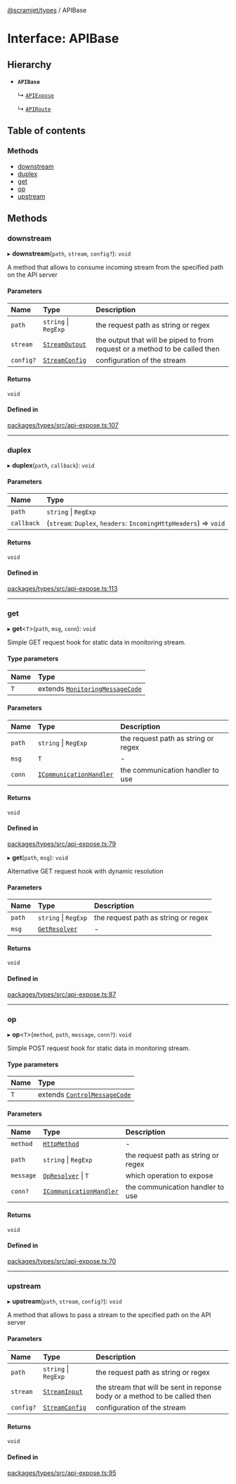 [@scramjet/types](../README.md) / APIBase

# Interface: APIBase

## Hierarchy

- **`APIBase`**

  ↳ [`APIExpose`](apiexpose.md)

  ↳ [`APIRoute`](apiroute.md)

## Table of contents

### Methods

- [downstream](apibase.md#downstream)
- [duplex](apibase.md#duplex)
- [get](apibase.md#get)
- [op](apibase.md#op)
- [upstream](apibase.md#upstream)

## Methods

### downstream

▸ **downstream**(`path`, `stream`, `config?`): `void`

A method that allows to consume incoming stream from the specified path on the API server

#### Parameters

| Name | Type | Description |
| :------ | :------ | :------ |
| `path` | `string` \| `RegExp` | the request path as string or regex |
| `stream` | [`StreamOutput`](../README.md#streamoutput) | the output that will be piped to from request or a method to be called then |
| `config?` | [`StreamConfig`](../README.md#streamconfig) | configuration of the stream |

#### Returns

`void`

#### Defined in

[packages/types/src/api-expose.ts:107](https://github.com/scramjet-cloud-platform/scramjet-csi-dev/blob/d294535a/packages/types/src/api-expose.ts#L107)

___

### duplex

▸ **duplex**(`path`, `callback`): `void`

#### Parameters

| Name | Type |
| :------ | :------ |
| `path` | `string` \| `RegExp` |
| `callback` | (`stream`: `Duplex`, `headers`: `IncomingHttpHeaders`) => `void` |

#### Returns

`void`

#### Defined in

[packages/types/src/api-expose.ts:113](https://github.com/scramjet-cloud-platform/scramjet-csi-dev/blob/d294535a/packages/types/src/api-expose.ts#L113)

___

### get

▸ **get**<`T`\>(`path`, `msg`, `conn`): `void`

Simple GET request hook for static data in monitoring stream.

#### Type parameters

| Name | Type |
| :------ | :------ |
| `T` | extends [`MonitoringMessageCode`](../README.md#monitoringmessagecode) |

#### Parameters

| Name | Type | Description |
| :------ | :------ | :------ |
| `path` | `string` \| `RegExp` | the request path as string or regex |
| `msg` | `T` | - |
| `conn` | [`ICommunicationHandler`](icommunicationhandler.md) | the communication handler to use |

#### Returns

`void`

#### Defined in

[packages/types/src/api-expose.ts:79](https://github.com/scramjet-cloud-platform/scramjet-csi-dev/blob/d294535a/packages/types/src/api-expose.ts#L79)

▸ **get**(`path`, `msg`): `void`

Alternative GET request hook with dynamic resolution

#### Parameters

| Name | Type | Description |
| :------ | :------ | :------ |
| `path` | `string` \| `RegExp` | the request path as string or regex |
| `msg` | [`GetResolver`](../README.md#getresolver) | - |

#### Returns

`void`

#### Defined in

[packages/types/src/api-expose.ts:87](https://github.com/scramjet-cloud-platform/scramjet-csi-dev/blob/d294535a/packages/types/src/api-expose.ts#L87)

___

### op

▸ **op**<`T`\>(`method`, `path`, `message`, `conn?`): `void`

Simple POST request hook for static data in monitoring stream.

#### Type parameters

| Name | Type |
| :------ | :------ |
| `T` | extends [`ControlMessageCode`](../README.md#controlmessagecode) |

#### Parameters

| Name | Type | Description |
| :------ | :------ | :------ |
| `method` | [`HttpMethod`](../README.md#httpmethod) | - |
| `path` | `string` \| `RegExp` | the request path as string or regex |
| `message` | [`OpResolver`](../README.md#opresolver) \| `T` | which operation to expose |
| `conn?` | [`ICommunicationHandler`](icommunicationhandler.md) | the communication handler to use |

#### Returns

`void`

#### Defined in

[packages/types/src/api-expose.ts:70](https://github.com/scramjet-cloud-platform/scramjet-csi-dev/blob/d294535a/packages/types/src/api-expose.ts#L70)

___

### upstream

▸ **upstream**(`path`, `stream`, `config?`): `void`

A method that allows to pass a stream to the specified path on the API server

#### Parameters

| Name | Type | Description |
| :------ | :------ | :------ |
| `path` | `string` \| `RegExp` | the request path as string or regex |
| `stream` | [`StreamInput`](../README.md#streaminput) | the stream that will be sent in reponse body or a method to be called then |
| `config?` | [`StreamConfig`](../README.md#streamconfig) | configuration of the stream |

#### Returns

`void`

#### Defined in

[packages/types/src/api-expose.ts:95](https://github.com/scramjet-cloud-platform/scramjet-csi-dev/blob/d294535a/packages/types/src/api-expose.ts#L95)
